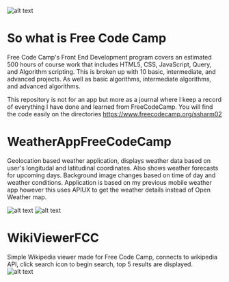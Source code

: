 ![alt text](https://i.imgur.com/i7DL7jv.png)

# So what is Free Code Camp
Free Code Camp's Front End Development program covers an estimated 500 hours of course work that includes HTML5, CSS, JavaScript, Query, and Algorithm scripting.  This is broken up with 10 basic, intermediate, and advanced projects. As well as basic algorithms, intermediate algorithms, and advanced algorithms.

This repository is not for an app but more as a journal where I keep a record of everything I have done and learned from FreeCodeCamp.  You will find the code easily on the directories
https://www.freecodecamp.org/ssharm02

# WeatherAppFreeCodeCamp
 
Geolocation based weather application, displays weather data based on user's longitudal and latitudinal coordinates.  Also shows weather forecasts for upcoming days. Background image changes based on time of day and weather conditions.  Application is based on my previous mobile weather app however this uses APIUX to get the weather details instead of Open Weather map.  

![alt text](https://i.imgur.com/o1aAvle.png)
![alt text](https://i.imgur.com/3TWKPit.png)

# WikiViewerFCC

Simple Wikipedia viewer made for Free Code Camp, connects to wikipedia API, click search icon to begin search, top 5 results are displayed.  
![alt text](https://i.imgur.com/25qL5nk.gif)
